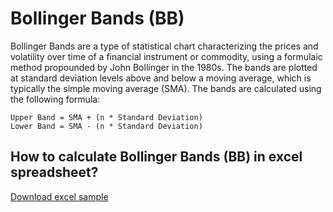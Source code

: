 # Bollinger Bands (BB)
Bollinger Bands are a type of statistical chart characterizing the prices and volatility over time of a financial instrument or commodity, using a formulaic method propounded by John Bollinger in the 1980s. The bands are plotted at standard deviation levels above and below a moving average, which is typically the simple moving average (SMA). The bands are calculated using the following formula:

```
Upper Band = SMA + (n * Standard Deviation)
Lower Band = SMA - (n * Standard Deviation)
```

## How to calculate Bollinger Bands (BB) in excel spreadsheet?

[Download excel sample](../tests/bbands/Bollinger-Bands.xlsx)